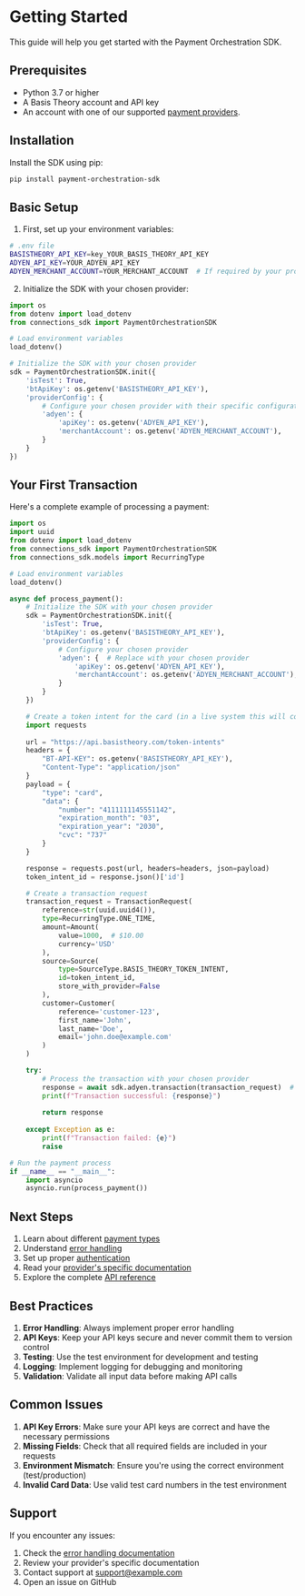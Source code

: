 # Getting Started

This guide will help you get started with the Payment Orchestration SDK.

## Prerequisites

- Python 3.7 or higher
- A Basis Theory account and API key
- An account with one of our supported [payment providers](./providers/index.md).

## Installation

Install the SDK using pip:

```bash
pip install payment-orchestration-sdk
```

## Basic Setup

1. First, set up your environment variables:

```bash
# .env file
BASISTHEORY_API_KEY=key_YOUR_BASIS_THEORY_API_KEY
ADYEN_API_KEY=YOUR_ADYEN_API_KEY
ADYEN_MERCHANT_ACCOUNT=YOUR_MERCHANT_ACCOUNT  # If required by your provider
```

2. Initialize the SDK with your chosen provider:

```python
import os
from dotenv import load_dotenv
from connections_sdk import PaymentOrchestrationSDK

# Load environment variables
load_dotenv()

# Initialize the SDK with your chosen provider
sdk = PaymentOrchestrationSDK.init({
    'isTest': True,
    'btApiKey': os.getenv('BASISTHEORY_API_KEY'),
    'providerConfig': {
        # Configure your chosen provider with their specific configuration
        'adyen': { 
            'apiKey': os.getenv('ADYEN_API_KEY'),
            'merchantAccount': os.getenv('ADYEN_MERCHANT_ACCOUNT'),
        }
    }
})
```

## Your First Transaction

Here's a complete example of processing a payment:

```python
import os
import uuid
from dotenv import load_dotenv
from connections_sdk import PaymentOrchestrationSDK
from connections_sdk.models import RecurringType

# Load environment variables
load_dotenv()

async def process_payment():
    # Initialize the SDK with your chosen provider
    sdk = PaymentOrchestrationSDK.init({
        'isTest': True,
        'btApiKey': os.getenv('BASISTHEORY_API_KEY'),
        'providerConfig': {
            # Configure your chosen provider
            'adyen': {  # Replace with your chosen provider
                'apiKey': os.getenv('ADYEN_API_KEY'),
                'merchantAccount': os.getenv('ADYEN_MERCHANT_ACCOUNT'),
            }
        }
    })

    # Create a token intent for the card (in a live system this will come from Basis Theory Elements in your frontend)
    import requests
    
    url = "https://api.basistheory.com/token-intents"
    headers = {
        "BT-API-KEY": os.getenv('BASISTHEORY_API_KEY'),
        "Content-Type": "application/json"
    }
    payload = {
        "type": "card",
        "data": {
            "number": "4111111145551142",
            "expiration_month": "03",
            "expiration_year": "2030",
            "cvc": "737"
        }
    }

    response = requests.post(url, headers=headers, json=payload)
    token_intent_id = response.json()['id']

    # Create a transaction request
    transaction_request = TransactionRequest(
        reference=str(uuid.uuid4()),
        type=RecurringType.ONE_TIME,
        amount=Amount(
            value=1000,  # $10.00
            currency='USD'
        ),
        source=Source(
            type=SourceType.BASIS_THEORY_TOKEN_INTENT,
            id=token_intent_id,
            store_with_provider=False
        ),
        customer=Customer(
            reference='customer-123',
            first_name='John',
            last_name='Doe',
            email='john.doe@example.com'
        )
    )

    try:
        # Process the transaction with your chosen provider
        response = await sdk.adyen.transaction(transaction_request)  # Use sdk.<provider>.transaction()
        print(f"Transaction successful: {response}")
        
        return response
        
    except Exception as e:
        print(f"Transaction failed: {e}")
        raise

# Run the payment process
if __name__ == "__main__":
    import asyncio
    asyncio.run(process_payment())
```

## Next Steps

1. Learn about different [payment types](./processing-payments.md)
2. Understand [error handling](./error-handling.md)
3. Set up proper [authentication](./authentication.md)
4. Read your [provider's specific documentation](./providers/index.md)
5. Explore the complete [API reference](./api-reference.md)

## Best Practices

1. **Error Handling**: Always implement proper error handling
2. **API Keys**: Keep your API keys secure and never commit them to version control
3. **Testing**: Use the test environment for development and testing
4. **Logging**: Implement logging for debugging and monitoring
5. **Validation**: Validate all input data before making API calls

## Common Issues

1. **API Key Errors**: Make sure your API keys are correct and have the necessary permissions
2. **Missing Fields**: Check that all required fields are included in your requests
3. **Environment Mismatch**: Ensure you're using the correct environment (test/production)
4. **Invalid Card Data**: Use valid test card numbers in the test environment

## Support

If you encounter any issues:

1. Check the [error handling documentation](./error-handling.md)
2. Review your provider's specific documentation
3. Contact support at [support@example.com](mailto:support@example.com)
4. Open an issue on GitHub 